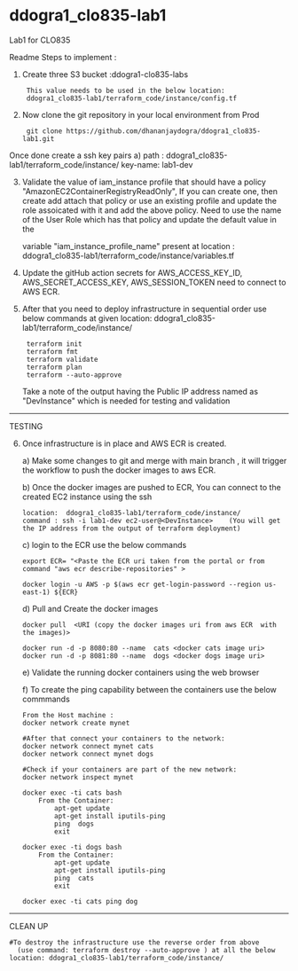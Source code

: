 # ddogra1_clo835-lab1
Lab1 for CLO835
	
	
	
Readme  Steps  to implement :
	
1) Create three S3 bucket :ddogra1-clo835-labs 
	   	
		This value needs to be used in the below location:
	   	ddogra1_clo835-lab1/terraform_code/instance/config.tf
			

2) Now clone the git  repository in your local environment from Prod
	
		git clone https://github.com/dhananjaydogra/ddogra1_clo835-lab1.git
	
  Once done create a ssh key pairs 
	a) path : ddogra1_clo835-lab1/terraform_code/instance/     key-name: lab1-dev
		  
3) Validate the value of iam_instance profile that should have a policy "AmazonEC2ContainerRegistryReadOnly",
   If you can create one, then create add attach that policy or use an existing profile and update the role assoicated with it and add the above policy.
   Need to use the name of the User Role which has that policy and update the default value in the 
    	
	variable "iam_instance_profile_name" 
	present at location : ddogra1_clo835-lab1/terraform_code/instance/variables.tf
 
4) Update the gitHub action secrets for AWS_ACCESS_KEY_ID, AWS_SECRET_ACCESS_KEY, AWS_SESSION_TOKEN need to connect to AWS ECR.
   
	
5) After that you need to deploy infrastructure in sequential order
   	use below commands at given location: ddogra1_clo835-lab1/terraform_code/instance/
		
		terraform init
		terraform fmt
		terraform validate
		terraform plan
		terraform --auto-approve

    Take a note of the output having the  Public IP address named as "DevInstance" which is needed for testing and validation
	   
-----------------------------------------------------------------------------------------------------------------------------------------------------------------------

TESTING

6)  Once infrastructure is in place and AWS ECR is created.

	a) Make some changes to git and merge with main branch , it will trigger the workflow to push the docker images to aws ECR.

	b) Once the docker images are pushed to ECR,  You can connect to the created EC2 instance using the ssh
		
		location:  ddogra1_clo835-lab1/terraform_code/instance/
		command : ssh -i lab1-dev ec2-user@<DevInstance>    (You will get the IP address from the output of terraform deployment)

	c) login to the ECR use the below commands 

		export ECR= "<Paste the ECR uri taken from the portal or from command "aws ecr describe-repositories" >
		
		docker login -u AWS -p $(aws ecr get-login-password --region us-east-1) ${ECR}
   
	d)  Pull and Create the docker images 

		docker pull  <URI (copy the docker images uri from aws ECR  with the images)>
		
		docker run -d -p 8080:80 --name  cats <docker cats image uri>
		docker run -d -p 8081:80 --name  dogs <docker dogs image uri>

	e) Validate the running docker containers using the web browser 
   
   
	f) To create the ping capability between the containers use the below commmands

		From the Host machine : 
		docker network create mynet

		#After that connect your containers to the network:
		docker network connect mynet cats
		docker network connect mynet dogs

		#Check if your containers are part of the new network:
		docker network inspect mynet

		docker exec -ti cats bash
			From the Container: 
				apt-get update
				apt-get install iputils-ping
				ping  dogs 
				exit

		docker exec -ti dogs bash
			From the Container: 
				apt-get update
				apt-get install iputils-ping
				ping  cats
				exit

		docker exec -ti cats ping dog
  
-----------------------------------------------------------------------------------------------------------------------------------------------------------------------

CLEAN UP

	#To destroy the infrastructure use the reverse order from above 
	  (use command: terraform destroy --auto-approve ) at all the below location: ddogra1_clo835-lab1/terraform_code/instance/
